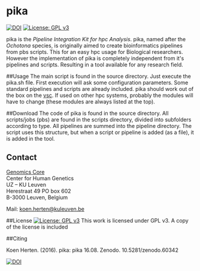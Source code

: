 # pika

[![DOI](https://zenodo.org/badge/23912/GenomicsCoreLeuven/pika.svg)](https://zenodo.org/badge/latestdoi/23912/GenomicsCoreLeuven/pika) [![License: GPL v3](https://img.shields.io/badge/License-GPL%20v3-blue.svg)](http://www.gnu.org/licenses/gpl-3.0)

pika is the *Pipeline Integration Kit for hpc Analysis*. 
pika, named after the *Ochotona* species, is originally aimed to create bioinformatics pipelines from pbs scripts. This for an easy hpc usage for Biological researchers. However the implementation of pika is completely independent from it's pipelines and scripts. Resulting in a tool available for any research field.

##Usage
The main script is found in the source directory. Just execute the pika.sh file. First execution will ask some configuration parameters. Some standard pipelines and scripts are already included. pika should work out of the box on the [vsc](https://www.vscentrum.be/). If used on other hpc systems, probably the modules will have to change (these modules are always listed at the top).   


##Download
The code of pika is found in the source directory. All scripts/jobs (pbs) are found in the scripts directory, divided into subfolders according to type. All pipelines are summed into the pipeline directory. The script uses this structure, but when a script or pipeline is added (as a file), it is added in the tool.

## Contact
[Genomics Core](http://www.genomicscore.be "Genomics Core website")  
Center for Human Genetics  
UZ – KU Leuven  
Herestraat 49 PO box 602  
B-3000 Leuven, Belgium  

Mail: [koen.herten@kuleuven.be](mailto:koen.herten@kuleuven.be "")

##License
[![License: GPL v3](https://img.shields.io/badge/License-GPL%20v3-blue.svg)](http://www.gnu.org/licenses/gpl-3.0) This work is licensed under GPL v3. A copy of the license is included

##Citing

Koen Herten. (2016). pika: pika 16.08. Zenodo. 10.5281/zenodo.60342

[![DOI](https://zenodo.org/badge/23912/GenomicsCoreLeuven/pika.svg)](https://zenodo.org/badge/latestdoi/23912/GenomicsCoreLeuven/pika)

